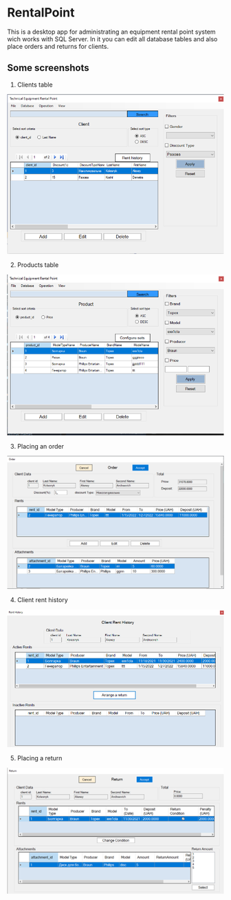 # RentalPoint
This is a desktop app for administrating an equipment rental point system wich works with SQL Server. 
In it you can edit all database tables and also place orders and returns for clients.

## Some screenshots
1. Clients table

![Clients table](screenshots/image_2022-01-15_11-42-29.png)

2. Products table

![Products table](screenshots/image_2022-01-15_11-42-46.png)

3. Placing an order

![Placing an order](screenshots/image_2022-01-15_11-44-41.png)

4. Client rent history

![Client rent history](screenshots/image_2022-01-15_11-46-28.png)

5. Placing a return

![Placing a return](screenshots/image_2022-01-15_11-46-06.png)
